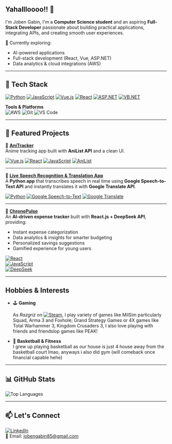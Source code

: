 ## Yahallloooo!! 👋

I'm Joben Gabin, I'm a **Computer Science student** and an aspiring **Full-Stack Developer** passionate about building practical applications, integrating APIs, and creating smooth user experiences.  


🌱 Currently exploring:
- AI-powered applications
- Full-stack development (React, Vue, ASP.NET)
- Data analytics & cloud integrations (AWS)

---


## 🔧 Tech Stack

[![Python](https://img.shields.io/badge/Python-3776AB?logo=python&logoColor=white)](https://www.python.org/)
[![JavaScript](https://img.shields.io/badge/JavaScript-F7DF1E?logo=javascript&logoColor=black)](https://developer.mozilla.org/en-US/docs/Web/JavaScript)
[![Vue.js](https://img.shields.io/badge/Vue.js-35495E?logo=vue.js&logoColor=4FC08D)](https://vuejs.org/)
[![React](https://img.shields.io/badge/React-20232A?logo=react&logoColor=61DAFB)](https://react.dev/)
[![ASP.NET](https://img.shields.io/badge/ASP.NET-512BD4?logo=.net&logoColor=white)](https://dotnet.microsoft.com/apps/aspnet)
[![VB.NET](https://img.shields.io/badge/VB.NET-5C2D91?logo=dotnet&logoColor=white)](https://learn.microsoft.com/en-us/dotnet/visual-basic/)

**Tools & Platforms**  
![AWS](https://img.shields.io/badge/AWS-232F3E?logo=amazonaws&logoColor=white)
![Git](https://img.shields.io/badge/Git-F05032?logo=git&logoColor=white)
![VS Code](https://img.shields.io/badge/VS%20Code-007ACC?logo=visualstudiocode&logoColor=white)

---

## 🚀 Featured Projects

🔹 [**AniTracker**](https://github.com/Barbatos-Tirpitz/AniTracker)  
Anime tracking app built with **AniList API** and a clean UI.  

[![Vue.js](https://img.shields.io/badge/Vue.js-35495E?logo=vue.js&logoColor=4FC08D)](https://vuejs.org/) 
[![React](https://img.shields.io/badge/React-20232A?logo=react&logoColor=61DAFB)](https://react.dev/) 
[![JavaScript](https://img.shields.io/badge/JavaScript-F7DF1E?logo=javascript&logoColor=black)](https://developer.mozilla.org/en-US/docs/Web/JavaScript) 
[![AniList](https://img.shields.io/badge/AniList-02A9FF?logo=anilist&logoColor=white)](https://anilist.co/)

---

🔹 [**Live Speech Recognition & Translation App**](https://github.com/Barbatos-Tirpitz/Speech_Recognition_Translation.py)  
A **Python app** that transcribes speech in real time using **Google Speech-to-Text API** and instantly translates it with **Google Translate API**.  

[![Python](https://img.shields.io/badge/Python-3776AB?logo=python&logoColor=white)](https://www.python.org/) 
[![Google Speech-to-Text](https://img.shields.io/badge/Google%20Speech--to--Text-4285F4?logo=google&logoColor=white)](https://cloud.google.com/speech-to-text) 
[![Google Translate](https://img.shields.io/badge/Google%20Translate-4285F4?logo=googletranslate&logoColor=white)](https://translate.google.com/)

---

🔹 [**ChronoPulse**](https://github.com/ethfin/ChronoPulse-Revision)  
An **AI-driven expense tracker** built with **React.js + DeepSeek API**, providing:  
- Instant expense categorization  
- Data analytics & insights for smarter budgeting  
- Personalized savings suggestions  
- Gamified experience for young users  

[![React](https://img.shields.io/badge/React-20232A?logo=react&logoColor=61DAFB)](https://react.dev/)  
[![JavaScript](https://img.shields.io/badge/JavaScript-F7DF1E?logo=javascript&logoColor=black)](https://developer.mozilla.org/en-US/docs/Web/JavaScript)  
[![DeepSeek](https://img.shields.io/badge/DeepSeek_AI-0A84FF?logo=ai&logoColor=white)](https://www.deepseek.com/)


---

##  Hobbies & Interests

- 🕹 **Gaming**  

  As *Razgriz* on [![Steam](https://img.shields.io/badge/Steam-1B2838?logo=steam&logoColor=00ADEE)](https://steamcommunity.com/id/RazgrizRevelatIpsum/), I play variety of games like MilSim particularly Squad, Arma 3 and Foxhole;  Grand Strategy Games or 4X games like Total Warhammer 3, Kingdom Crusaders 3, I also love playing with friends and friendslop games like PEAK! 

- 🏀 **Basketball & Fitness**  
  I grew up playing basketball as our house is just 4 house away from the basketball court lmao, anyways i also did gym (will comeback once financial capable hehe)

---

## 📊 GitHub Stats

![Top Languages](https://github-readme-stats.vercel.app/api/top-langs/?username=Barbatos-Tirpitz&layout=compact&theme=tokyonight)  

---

## 📫 Let's Connect
[![LinkedIn](https://img.shields.io/badge/LinkedIn-blue?logo=linkedin&logoColor=white)](https://linkedin.com/in/joben-gabin)  
📧 Email: jobengabin85@gmail.com

